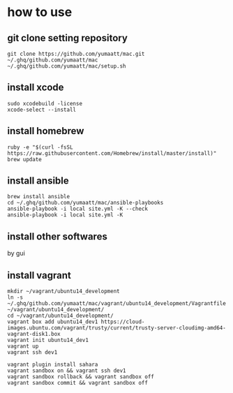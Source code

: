 # how to use

## git clone setting repository

```
git clone https://github.com/yumaatt/mac.git ~/.ghq/github.com/yumaatt/mac
~/.ghq/github.com/yumaatt/mac/setup.sh
```

## install xcode

```
sudo xcodebuild -license
xcode-select --install
```

## install homebrew

```
ruby -e "$(curl -fsSL https://raw.githubusercontent.com/Homebrew/install/master/install)"
brew update
```

## install ansible

```
brew install ansible
cd ~/.ghq/github.com/yumaatt/mac/ansible-playbooks
ansible-playbook -i local site.yml -K --check
ansible-playbook -i local site.yml -K
```

## install other softwares

by gui

## install vagrant

```
mkdir ~/vagrant/ubuntu14_development
ln -s ~/.ghq/github.com/yumaatt/mac/vagrant/ubuntu14_development/Vagrantfile ~/vagrant/ubuntu14_development/
cd ~/vagrant/ubuntu14_development/
vagrant box add ubuntu14_dev1 https://cloud-images.ubuntu.com/vagrant/trusty/current/trusty-server-cloudimg-amd64-vagrant-disk1.box
vagrant init ubuntu14_dev1
vagrant up
vagrant ssh dev1

vagrant plugin install sahara
vagrant sandbox on && vagrant ssh dev1
vagrant sandbox rollback && vagrant sandbox off
vagrant sandbox commit && vagrant sandbox off
```
